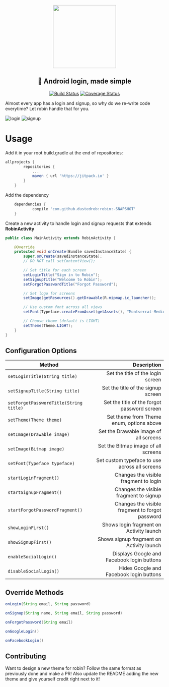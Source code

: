 <p align="center"><img width="200"src="https://raw.githubusercontent.com/sirvar/robin/master/assets/logo.png"></p>

<h2 align="center">🚀 Android login, made simple</h2>

<p align="center">
  <a href="https://android-arsenal.com/details/1/6255"><img src="https://img.shields.io/badge/Android%20Arsenal-robin-blue.svg?style=flat" alt="Build Status"></a>
  <a href="https://bintray.com/sirvar/maven/Robin/_latestVersion"><img src="https://api.bintray.com/packages/sirvar/maven/Robin/images/download.svg" alt="Coverage Status"></a>
</p>

Almost every app has a login and signup, so why do we re-write code everytime? Let robin handle that for you.

![login](https://raw.githubusercontent.com/sirvar/robin/master/assets/login.png) ![signup](https://raw.githubusercontent.com/sirvar/robin/master/assets/signup.png)

# Usage
Add it in your root build.gradle at the end of repositories:
```groovy
allprojects {
		repositories {
			...
			maven { url 'https://jitpack.io' }
		}
	}
```
Add the dependency

```groovy
	dependencies {
	        compile 'com.github.dustedrob:robin:-SNAPSHOT'
	}

```

Create a new activity to handle login and signup requests that extends **RobinActivity**

```java
public class MainActivity extends RobinActivity {

    @Override
    protected void onCreate(Bundle savedInstanceState) {
        super.onCreate(savedInstanceState);
        // DO NOT call setContentView();	

        // Set title for each screen
        setLoginTitle("Sign in to Robin");
        setSignupTitle("Welcome to Robin");
        setForgotPasswordTitle("Forgot Password");		

        // Set logo for screens
        setImage(getResources().getDrawable(R.mipmap.ic_launcher));		

        // Use custom font across all views
        setFont(Typeface.createFromAsset(getAssets(), "Montserrat-Medium.ttf"));		

        // Choose theme (default is LIGHT)
        setTheme(Theme.LIGHT);
    }
}
```

## Configuration Options
| Method | Description |
| ------ | -----------:|
| `setLoginTitle(String title)` | Set the title of the login screen |
| `setSignupTitle(String title)` | Set the title of the signup screen |
| `setForgotPasswordTitle(String title)` | Set the title of the forgot password screen |
| `setTheme(Theme theme)` | Set theme from Theme enum, options above |
| `setImage(Drawable image)` | Set the Drawable image of all screens |
| `setImage(Bitmap image)` | Set the Bitmap image of all screens |
| `setFont(Typeface typeface)` | Set custom typeface to use across all screens |
| `startLoginFragment()` | Changes the visible fragment to login |
| `startSignupFragment()` | Changes the visible fragment to signup |
| `startForgotPasswordFragment()` | Changes the visible fragment to forgot password |
| `showLoginFirst()` | Shows login fragment on Activity launch |
| `showSignupFirst()` | Shows signup fragment on Activity launch |
| `enableSocialLogin()` | Displays Google and Facebook login buttons |
| `disableSocialLogin()` | Hides Google and Facebook login buttons |

## Override Methods
```java
onLogin(String email, String password)
```
```java
onSignup(String name, String email, String password)
```
```java
onForgotPassword(String email)
```
```java
onGoogleLogin()
```
```java
onFacebookLogin()
```

## Contributing
Want to design a new theme for robin? Follow the same format as previously done and make a PR! Also update the README adding the new theme and give yourself credit right next to it!
